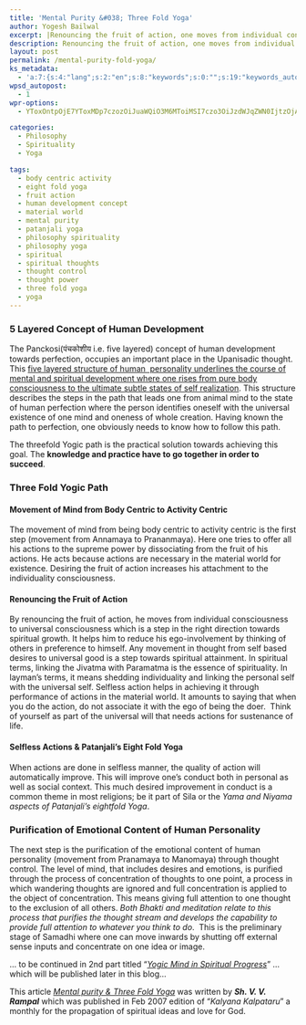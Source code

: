 ```yaml
---
title: 'Mental Purity &#038; Three Fold Yoga'
author: Yogesh Bailwal
excerpt: |Renouncing the fruit of action, one moves from individual consciousness to universal consciousness which is a step in the right direction of spiritual growth. It helps him to reduce ego-involvement by thinking of others in preference to himself. Any movement in thought from self based desires to universal good is a step towards spiritual attainment.
description: Renouncing the fruit of action, one moves from individual consciousness to universal consciousness which is a step in the right direction of spiritual growth.
layout: post
permalink: /mental-purity-fold-yoga/
ks_metadata:
  - 'a:7:{s:4:"lang";s:2:"en";s:8:"keywords";s:0:"";s:19:"keywords_autoupdate";s:1:"0";s:11:"description";s:0:"";s:22:"description_autoupdate";s:1:"0";s:5:"title";s:0:"";s:6:"robots";s:12:"index,follow";}'
wpsd_autopost:
  - 1
wpr-options:
  - YToxOntpOjE7YToxMDp7czozOiJuaWQiO3M6MToiMSI7czo3OiJzdWJqZWN0IjtzOjA6IiI7czo4OiJ0ZXh0Ym9keSI7czowOiIiO3M6ODoiaHRtbGJvZHkiO3M6MDoiIjtzOjc6ImRpc2FibGUiO2k6MDtzOjE1OiJub2N1c3RvbWl6YXRpb24iO2k6MTtzOjEyOiJub3Bvc3RzZXJpZXMiO2k6MTtzOjEwOiJodG1sZW5hYmxlIjtpOjE7czoxMjoiYXR0YWNoaW1hZ2VzIjtpOjE7czoyMToic2tpcGFjdGl2ZXN1YnNjcmliZXJzIjtpOjE7fX0=

categories:
  - Philosophy
  - Spirituality
  - Yoga

tags:
  - body centric activity
  - eight fold yoga
  - fruit action
  - human development concept
  - material world
  - mental purity
  - patanjali yoga
  - philosophy spirituality
  - philosophy yoga
  - spiritual
  - spiritual thoughts
  - thought control
  - thought power
  - three fold yoga
  - yoga
---
```

### 5 Layered Concept of Human Development

The Panckosi(पंचकोशीय i.e. five layered) concept of human development towards perfection, occupies an important place in the Upanisadic thought. This <span style="text-decoration: underline;">five layered structure of human  personality underlines the course of mental and spiritual development where one rises from pure body consciousness to the ultimate subtle states of self realization</span>. This structure describes the steps in the path that leads one from animal mind to the state of human perfection where the person identifies oneself with the universal existence of one mind and oneness of whole creation. Having known the path to perfection, one obviously needs to know how to follow this path.

The threefold Yogic path is the practical solution towards achieving this goal. The **knowledge and practice have to go together in order to succeed**.

### Three Fold Yogic Path

#### Movement of Mind from Body Centric to Activity Centric

The movement of mind from being body centric to activity centric is the first step (movement from Annamaya to Prananmaya). Here one tries to offer all his actions to the supreme power by dissociating from the fruit of his actions. He acts because actions are necessary in the material world for existence. Desiring the fruit of action increases his attachment to the individuality consciousness.

#### Renouncing the Fruit of Action

By renouncing the fruit of action, he moves from individual consciousness to universal consciousness which is a step in the right direction towards spiritual growth. It helps him to reduce his ego-involvement by thinking of others in preference to himself. Any movement in thought from self based desires to universal good is a step towards spiritual attainment. In spiritual terms, linking the Jivatma with Paramatma is the essence of spirituality. In layman&#8217;s terms, it means shedding individuality and linking the personal self with the universal self. Selfless action helps in achieving it through performance of actions in the material world. It amounts to saying that when you do the action, do not associate it with the ego of being the doer.  Think of yourself as part of the universal will that needs actions for sustenance of life.

#### Selfless Actions & Patanjali&#8217;s Eight Fold Yoga

When actions are done in selfless manner, the quality of action will automatically improve. This will improve one&#8217;s conduct both in personal as well as social context. This much desired improvement in conduct is a common theme in most religions; be it part of Sila or the *Yama and Niyama aspects of Patanjali&#8217;s eightfold Yoga*.

### Purification of Emotional Content of Human Personality

The next step is the purification of the emotional content of human personality (movement from Pranamaya to Manomaya) through thought control. The level of mind, that includes desires and emotions, is purified through the process of concentration of thoughts to one point, a process in which wandering thoughts are ignored and full concentration is applied to the object of concentration. This means giving full attention to one thought to the exclusion of all others. *Both Bhakti and meditation relate to this process that purifies the thought stream and develops the capability to provide full attention to whatever you think to do*.  This is the preliminary stage of Samadhi where one can move inwards by shutting off external sense inputs and concentrate on one idea or image.

&#8230; to be continued in 2nd part titled &#8220;[*Yogic Mind in Spiritual Progress*][1]&#8221; &#8230; which will be published later in this blog&#8230;

This article [*Mental purity & Three Fold Yoga*][2] was written by ***Sh. V. V. Rampal*** which was published in Feb 2007 edition of &#8220;*Kalyana Kalpataru*&#8221; a monthly for the propagation of spiritual ideas and love for God.

 [1]: http://www.philosophyinlife.info/yogic-mind-spiritual-progress/ "Yogic Mind in Spiritual Progress"
 [2]: http://www.philosophyinlife.info/mental-purity-fold-yoga/
